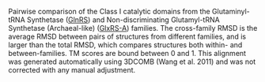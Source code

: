 Pairwise comparison of the Class I catalytic domains from the Glutaminyl-tRNA Synthetase (<a href='/class1/gln'>GlnRS</a>) and Non-discriminating Glutamyl-tRNA Synthetase (Archaeal-like) (<a href='/class1/glu2'>GlxRS-A</a>) families. 
	The cross-family RMSD is the average RMSD between pairs of structures from different families, and is
	 larger than the total RMSD, which compares structures both within- and between-families. TM scores are bound between 0 and 1. 
	 This alignment was generated automatically using 3DCOMB (Wang et al. 2011) and was not corrected with any manual adjustment.
